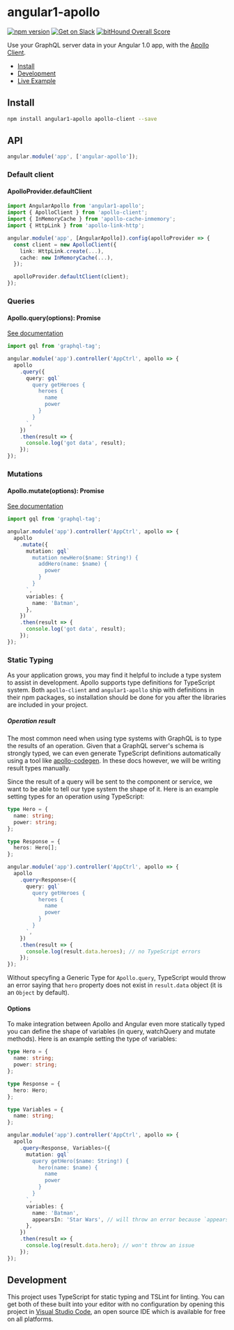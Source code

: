 # angular1-apollo

[![npm version](https://badge.fury.io/js/angular1-apollo.svg)](https://badge.fury.io/js/angular1-apollo)
[![Get on Slack](https://img.shields.io/badge/slack-join-orange.svg)](http://www.apollographql.com/#slack)
[![bitHound Overall Score](https://www.bithound.io/github/apollographql/angular1-apollo/badges/score.svg)](https://www.bithound.io/github/apollographql/angular1-apollo)

Use your GraphQL server data in your Angular 1.0 app, with the [Apollo Client](https://github.com/apollographql/apollo-client).

* [Install](#install)
* [Development](#development)
* [Live Example](https://codesandbox.io/s/l4r87nqj5z)

## Install

```bash
npm install angular1-apollo apollo-client --save
```

## API

```ts
angular.module('app', ['angular-apollo']);
```

### Default client

#### ApolloProvider.defaultClient

```ts
import AngularApollo from 'angular1-apollo';
import { ApolloClient } from 'apollo-client';
import { InMemoryCache } from 'apollo-cache-inmemory';
import { HttpLink } from 'apollo-link-http';

angular.module('app', [AngularApollo]).config(apolloProvider => {
  const client = new ApolloClient({
    link: HttpLink.create(...),
    cache: new InMemoryCache(...),
  });

  apolloProvider.defaultClient(client);
});
```

### Queries

#### Apollo.query(options): Promise<ApolloQueryResult>

[See documentation](https://www.apollographql.com/docs/react/reference/index.html#ApolloClient.query)

```ts
import gql from 'graphql-tag';

angular.module('app').controller('AppCtrl', apollo => {
  apollo
    .query({
      query: gql`
        query getHeroes {
          heroes {
            name
            power
          }
        }
      `,
    })
    .then(result => {
      console.log('got data', result);
    });
});
```

### Mutations

#### Apollo.mutate(options): Promise<ApolloQueryResult>

[See documentation](https://www.apollographql.com/docs/react/reference/index.html#ApolloClient.mutate)

```ts
import gql from 'graphql-tag';

angular.module('app').controller('AppCtrl', apollo => {
  apollo
    .mutate({
      mutation: gql`
        mutation newHero($name: String!) {
          addHero(name: $name) {
            power
          }
        }
      `,
      variables: {
        name: 'Batman',
      },
    })
    .then(result => {
      console.log('got data', result);
    });
});
```

### Static Typing

As your application grows, you may find it helpful to include a type system to assist in development. Apollo supports type definitions for TypeScript system. Both `apollo-client` and `angular1-apollo` ship with definitions in their npm packages, so installation should be done for you after the libraries are included in your project.

##### Operation result

The most common need when using type systems with GraphQL is to type the results of an operation. Given that a GraphQL server's schema is strongly typed, we can even generate TypeScript definitions automatically using a tool like [apollo-codegen](https://github.com/apollographql/apollo-codegen). In these docs however, we will be writing result types manually.

Since the result of a query will be sent to the component or service, we want to be able to tell our type system the shape of it. Here is an example setting types for an operation using TypeScript:

```ts
type Hero = {
  name: string;
  power: string;
};

type Response = {
  heros: Hero[];
};

angular.module('app').controller('AppCtrl', apollo => {
  apollo
    .query<Response>({
      query: gql`
        query getHeroes {
          heroes {
            name
            power
          }
        }
      `,
    })
    .then(result => {
      console.log(result.data.heroes); // no TypeScript errors
    });
});
```

Without specyfing a Generic Type for `Apollo.query`, TypeScript would throw an error saying that `hero` property does not exist in `result.data` object (it is an `Object` by default).

#### Options

To make integration between Apollo and Angular even more statically typed you can define the shape of variables (in query, watchQuery and mutate methods).
Here is an example setting the type of variables:

```ts
type Hero = {
  name: string;
  power: string;
};

type Response = {
  hero: Hero;
};

type Variables = {
  name: string;
};

angular.module('app').controller('AppCtrl', apollo => {
  apollo
    .query<Response, Variables>({
      mutation: gql`
        query getHero($name: String!) {
          hero(name: $name) {
            name
            power
          }
        }
      `,
      variables: {
        name: 'Batman',
        appearsIn: 'Star Wars', // will throw an error because `appearsIn` does not exist
      },
    })
    .then(result => {
      console.log(result.data.hero); // won't throw an issue
    });
});
```

## Development

This project uses TypeScript for static typing and TSLint for linting. You can get both of these built into your editor with no configuration by opening this project in [Visual Studio Code](https://code.visualstudio.com/), an open source IDE which is available for free on all platforms.
